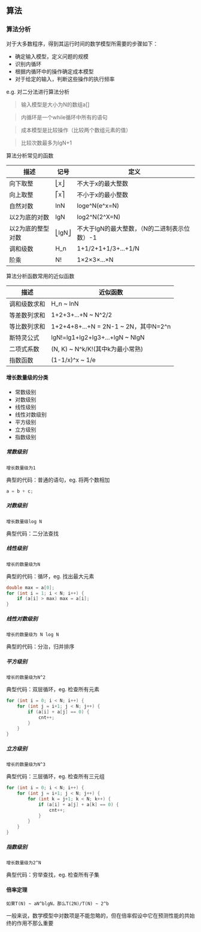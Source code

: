## 算法

### 算法分析

对于大多数程序，得到其运行时间的数学模型所需要的步骤如下：
* 确定输入模型，定义问题的规模
* 识别内循环
* 根据内循环中的操作确定成本模型
* 对于给定的输入，判断这些操作的执行频率

e.g. 对二分法进行算法分析

> 输入模型是大小为N的数组a[]

> 内循环是一个while循环中所有的语句

> 成本模型是比较操作（比较两个数组元素的值）

> 比较次数最多为lgN+1

算法分析常见的函数

描述|记号|定义
----|----|----
向下取整|⎣x⎦|不大于x的最大整数
向上取整|⎡x⎤|不小于x的最小整数
自然对数|lnN|loge^N(e^x=N)
以2为底的对数|lgN|log2^N(2^X=N)
以2为底的整型对数|⎣lgN⎦|不大于lgN的最大整数，（N的二进制表示位数）-1
调和级数|H_n|1+1/2+1+1/3+...+1/N
阶乘|N!|1×2×3×...×N

算法分析函数常用的近似函数

描述|近似函数
---|---
调和级数求和|H_n ~ lnN
等差数列求和| 1+2+3+...+N ~ N^2/2
等比数列求和| 1+2+4+8+...+N = 2N-1 ~ 2N，其中N=2^n
斯特灵公式|lgN!=lg1+lg2+lg3+...+lgN ~ NlgN
二项式系数|(N, K) ~ N^k/K!(其中k为最小常熟)
指数函数|(1-1/x)^x ~ 1/e

#### 增长数量级的分类

* 常数级别
* 对数级别
* 线性级别
* 线性对数级别
* 平方级别
* 立方级别
* 指数级别

##### 常数级别

    增长数量级为1
    
典型的代码：普通的语句，eg. 将两个数相加
```java
a = b + c;
```

##### 对数级别

    增长数量级log N
    
典型代码：二分法查找

##### 线性级别

    增长的数量级为N
   
典型的代码：循环，eg. 找出最大元素
```java
double max = a[0];
for (int i = 1; i < N; i++) {
	if (a[i] > max) max = a[i];
}
```

##### 线性对数级别
    增长的数量级为 N log N
    
典型的代码：分治，归并排序

##### 平方级别
    增长的数量级为N^2
    
典型代码：双层循环，eg. 检查所有元素
```java
for (int i = 0; i < N; i++) {
	for (int j = i+1; j < N; j++) {
		if (a[i] + a[j] == 0) {
			cnt++;
		}
	}
}
```

##### 立方级别
    增长的数量级为N^3
    
典型代码：三层循环，eg. 检查所有三元组
```java
for (int i = 0; i < N; i++) {
	for (int j = i+1; j < N; j++) {
		for (int k = j+1; k < N; k++) {
			if (a[i] + a[j] + a[k] == 0) {
				cnt++;
			}
		}
	}
}
```

##### 指数级别
    增长数量级为2^N
典型代码：穷举查找，eg. 检查所有子集

#### 倍率定理

    如果T(N) ~ aN^blgN，那么T(2N)/T(N) ~ 2^b

一般来说，数学模型中对数项是不能忽略的，但在倍率假设中它在预测性能的共始终的作用不那么重要
